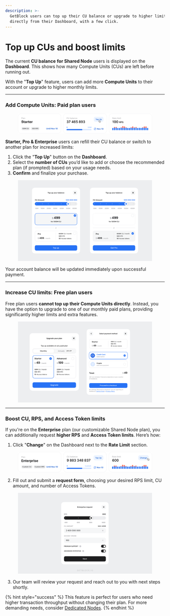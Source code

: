 ```yaml
---
description: >-
  GetBlock users can top up their CU balance or upgrade to higher limits
  directly from their Dashboard, with a few click.
---
```


# Top up CUs and boost limits

The current **CU balance** **for Shared Node** users is displayed on the **Dashboard**. This shows how many Compute Units (CUs) are left before running out.&#x20;

With the "**Top Up**" feature, users can add more **Compute Units** to their account or upgrade to higher monthly limits.

***

### Add Compute Units: Paid plan users

<figure><img src="../../.gitbook/assets/Starter_with_top_up_button.png" alt="managing GetBlock CU balance"><figcaption></figcaption></figure>

**Starter, Pro & Enterprise** users can refill their CU balance or switch to another plan for increased limits:

1. Click the "**Top Up**" button on the **Dashboard**.
2. Select the **number of CUs** you’d like to add or choose the recommended plan (if prompted) based on your usage needs.
3. **Confirm** and finalize your purchase.

<figure><img src="../../.gitbook/assets/TopUp_Starter_upd (1).svg" alt="How to add CU to your GetBlock RPC node package balance"><figcaption></figcaption></figure>

Your account balance will be updated immediately upon successful payment.

***

### **Increase CU limits: Free plan users**

Free plan users **cannot top up their Compute Units directly**. Instead, you have the option to upgrade to one of our monthly paid plans, providing significantly higher limits and extra features.

<figure><img src="../../.gitbook/assets/Free_upgrade_top_up.svg" alt="Switching from free GetBlock free plan to higher limit plans"><figcaption></figcaption></figure>

***

### Boost CU, RPS, and Access Token limits

If you're on the **Enterprise** plan (our customizable Shared Node plan), you can additionally request **higher RPS** and **Access Token limits**. Here’s how:

1. Click "**Change**" on the Dashboard next to the **Rate Limit** section.

<figure><img src="../../.gitbook/assets/Change_enterprise.svg" alt="Increasing RPC node limits"><figcaption></figcaption></figure>

2. Fill out and submit a **request form**, choosing your desired RPS limit, CU amount, and number of Access Tokens.

<figure><img src="../../.gitbook/assets/Change_enterpise.svg" alt="Customizing GetBlock&#x27;s Enterprise plan usage limits"><figcaption></figcaption></figure>

3. Our team will review your request and reach out to you with next steps shortly.

{% hint style="success" %}
This feature is perfect for users who need higher transaction throughput without changing their plan. For more demanding needs, consider [Dedicated Nodes](https://getblock.io/dedicated-nodes/).
{% endhint %}
